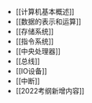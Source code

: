 - [[计算机基本概述]]
- [[数据的表示和运算]]
- [[存储系统]]
- [[指令系统]]
- [[中央处理器]]
- [[总线]]
- [[IO设备]]
- [[中断]]
- [[2022考纲新增内容]]